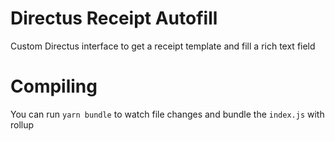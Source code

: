 # Directus Receipt Autofill

Custom Directus interface to get a receipt template and fill a rich text field

# Compiling

You can run `yarn bundle` to watch file changes and bundle the `index.js` with rollup

